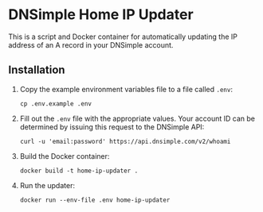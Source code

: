 # DNSimple Home IP Updater

This is a script and Docker container for automatically updating the IP address
of an A record in your DNSimple account.

## Installation

1. Copy the example environment variables file to a file called `.env`:

    ```
    cp .env.example .env
    ```

2. Fill out the `.env` file with the appropriate values. Your account ID can be
   determined by issuing this request to the DNSimple API:

    ```
    curl -u 'email:password' https://api.dnsimple.com/v2/whoami
    ```

3. Build the Docker container:

    ```
    docker build -t home-ip-updater .
    ```

4. Run the updater:

    ```
    docker run --env-file .env home-ip-updater
    ```

